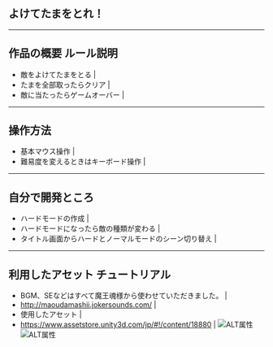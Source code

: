 ## よけてたまをとれ！
---

## 作品の概要 ルール説明
- 敵をよけてたまをとる |
- たまを全部取ったらクリア |
- 敵に当たったらゲームオーバー |

---

## 操作方法
- 基本マウス操作 |
- 難易度を変えるときはキーボード操作 |

---
## 自分で開発ところ
- ハードモードの作成 |
- ハードモードになったら敵の種類が変わる |
- タイトル画面からハードとノーマルモードのシーン切り替え |

---

## 利用したアセット チュートリアル
- BGM、SEなどはすべて魔王魂様から使わせていただきました。 |
- <http://maoudamashii.jokersounds.com/> |
- 使用したアセット |
- <https://www.assetstore.unity3d.com/jp/#!/content/18880> |
![ALT属性](http://maoudamashii.jokersounds.com/img/logo_200x200.png "魔王魂")
![ALT属性](http://dotinstall.com/img/logo_200x200.png "ドットインストール")
